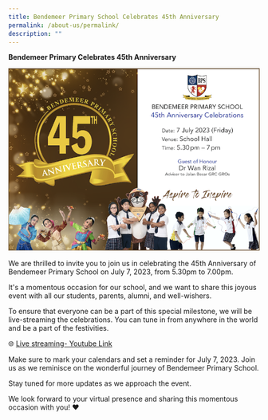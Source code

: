```yaml
---
title: Bendemeer Primary School Celebrates 45th Anniversary
permalink: /about-us/permalink/
description: ""
---
```

**Bendemeer Primary Celebrates 45th Anniversary**



![](/images/bps%2045th%20anv%20800x580pxl%20broadcast%203may23.jpg)

We are thrilled to invite you to join us in celebrating the 45th Anniversary of Bendemeer Primary School on July 7, 2023, from 5.30pm to 7.00pm. 

It's a momentous occasion for our school, and we want to share this joyous event with all our students, parents, alumni, and well-wishers.  
  
To ensure that everyone can be a part of this special milestone, we will be live-streaming the celebrations. You can tune in from anywhere in the world and be a part of the festivities.  
  
🌐 [Live streaming- Youtube Link]( https://go.gov.sg/gst7xx) 
  
Make sure to mark your calendars and set a reminder for July 7, 2023. Join us as we reminisce on the wonderful journey of Bendemeer Primary School.  
  
Stay tuned for more updates as we approach the event.  
  
We look forward to your virtual presence and sharing this momentous occasion with you! ❤️
